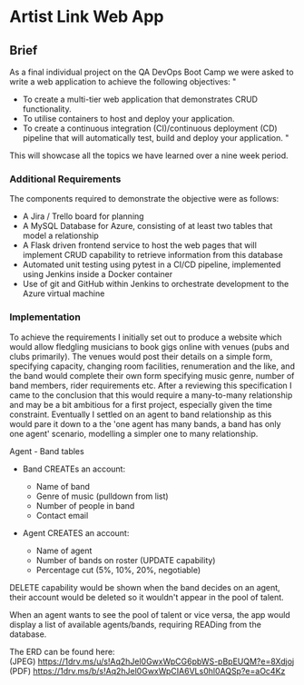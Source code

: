 # Artist Link Web App

## Brief
As a final individual project on the QA DevOps Boot Camp we were asked to write a web application to achieve the following objectives:
"
* To create a multi-tier web application that demonstrates CRUD functionality.
* To utilise containers to host and deploy your application.
* To create a continuous integration (CI)/continuous deployment (CD) pipeline that will automatically test, build and deploy your application.
"

This will showcase all the topics we have learned over a nine week period.

### Additional Requirements
The components required to demonstrate the objective were as follows:

* A Jira / Trello board for planning
* A MySQL Database for Azure, consisting of at least two tables that model a relationship
* A Flask driven frontend service to host the web pages that will implement CRUD capability to retrieve information from this database
* Automated unit testing using pytest in a CI/CD pipeline, implemented using Jenkins inside a Docker container
* Use of git and GitHub within Jenkins to orchestrate development to the Azure virtual machine

### Implementation
To achieve the requirements I initially set out to produce a website which would allow fledgling musicians to book gigs online with venues (pubs and clubs primarily).
The venues would post their details on a simple form, specifying capacity, changing room facilities, renumeration and the like, and the band would complete their own form specifying music genre, number of band members, rider requirements etc.
After a reviewing this specification I came to the conclusion that this would require a many-to-many relationship and may be a bit ambitious for a first project, especially given the time constraint.
Eventually I settled on an agent to band relationship as this would pare it down to a the 'one agent has many bands, a band has only one agent' scenario, modelling a simpler one to many relationship.

Agent - Band tables
* Band CREATEs an account:
   * Name of band
   * Genre of music (pulldown from list)
   * Number of people in band
   * Contact email

* Agent CREATES an account:
   * Name of agent
   * Number of bands on roster (UPDATE capability)
   * Percentage cut (5%, 10%, 20%, negotiable)

DELETE capability would be shown when the band decides on an agent, their account would be deleted so it wouldn't appear in the pool of talent.

When an agent wants to see the pool of talent or vice versa, the app would display a list of available agents/bands, requiring READing from the database.

The ERD can be found here:  
(JPEG)  https://1drv.ms/u/s!Aq2hJel0GwxWpCG6pbWS-pBpEUQM?e=8Xdjoj
(PDF)   https://1drv.ms/b/s!Aq2hJel0GwxWpCIA6VLs0hl0AQSp?e=aOc4Kz